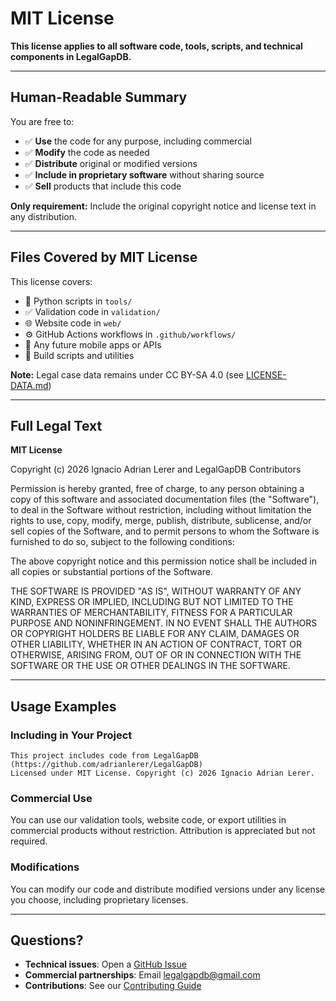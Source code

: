 # MIT License

**This license applies to all software code, tools, scripts, and technical components in LegalGapDB.**

---

## Human-Readable Summary

You are free to:
- ✅ **Use** the code for any purpose, including commercial
- ✅ **Modify** the code as needed
- ✅ **Distribute** original or modified versions  
- ✅ **Include in proprietary software** without sharing source
- ✅ **Sell** products that include this code

**Only requirement:** Include the original copyright notice and license text in any distribution.

---

## Files Covered by MIT License

This license covers:
- 🐍 Python scripts in `tools/`
- ✅ Validation code in `validation/`
- 🌐 Website code in `web/`
- ⚙️ GitHub Actions workflows in `.github/workflows/`
- 📱 Any future mobile apps or APIs
- 🔧 Build scripts and utilities

**Note:** Legal case data remains under CC BY-SA 4.0 (see [LICENSE-DATA.md](LICENSE-DATA.md))

---

## Full Legal Text

**MIT License**

Copyright (c) 2026 Ignacio Adrian Lerer and LegalGapDB Contributors

Permission is hereby granted, free of charge, to any person obtaining a copy
of this software and associated documentation files (the "Software"), to deal
in the Software without restriction, including without limitation the rights
to use, copy, modify, merge, publish, distribute, sublicense, and/or sell
copies of the Software, and to permit persons to whom the Software is
furnished to do so, subject to the following conditions:

The above copyright notice and this permission notice shall be included in all
copies or substantial portions of the Software.

THE SOFTWARE IS PROVIDED "AS IS", WITHOUT WARRANTY OF ANY KIND, EXPRESS OR
IMPLIED, INCLUDING BUT NOT LIMITED TO THE WARRANTIES OF MERCHANTABILITY,
FITNESS FOR A PARTICULAR PURPOSE AND NONINFRINGEMENT. IN NO EVENT SHALL THE
AUTHORS OR COPYRIGHT HOLDERS BE LIABLE FOR ANY CLAIM, DAMAGES OR OTHER
LIABILITY, WHETHER IN AN ACTION OF CONTRACT, TORT OR OTHERWISE, ARISING FROM,
OUT OF OR IN CONNECTION WITH THE SOFTWARE OR THE USE OR OTHER DEALINGS IN THE
SOFTWARE.

---

## Usage Examples

### Including in Your Project
```
This project includes code from LegalGapDB (https://github.com/adrianlerer/LegalGapDB)
Licensed under MIT License. Copyright (c) 2026 Ignacio Adrian Lerer.
```

### Commercial Use
You can use our validation tools, website code, or export utilities in commercial products without restriction. Attribution is appreciated but not required.

### Modifications
You can modify our code and distribute modified versions under any license you choose, including proprietary licenses.

---

## Questions?

- **Technical issues**: Open a [GitHub Issue](https://github.com/adrianlerer/LegalGapDB/issues)
- **Commercial partnerships**: Email legalgapdb@gmail.com
- **Contributions**: See our [Contributing Guide](CONTRIBUTING.md)